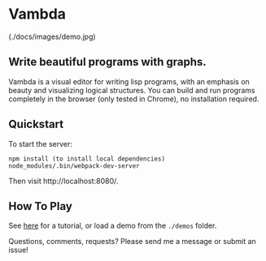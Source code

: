 # Vambda

(./docs/images/demo.jpg)

## Write beautiful programs with graphs.

Vambda is a visual editor for writing lisp programs, with an emphasis on beauty and visualizing logical structures. You can build and run programs completely in the browser (only tested in Chrome), no installation required.

## Quickstart

To start the server:

```
npm install (to install local dependencies)
node_modules/.bin/webpack-dev-server
```

Then visit http://localhost:8080/.

##  How To Play

See [here](./docs/docs.md) for a tutorial, or load a demo from the `./demos` folder.

Questions, comments, requests? Please send me a message or submit an issue!
